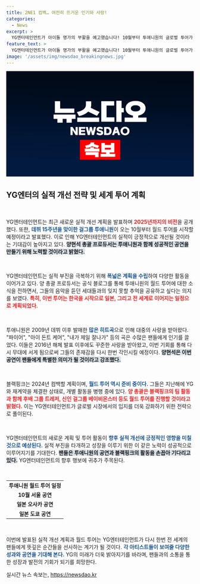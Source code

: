 ```yaml
---
title: 2NE1 컴백… 여전히 뜨거운 인기와 사랑!
categories:
  - News
excerpt: >
  YG엔터테인먼트가 아이돌 명가의 부활을 예고했습니다! 10월부터 투애니원의 글로벌 투어가 시작되고, 블랙핑크의 컴백과 월드 투어도 확정. YG의 실적 개선 전략이 주목받는 가운데, 팬들의 열띤 기대가 모아지고 있습니다.
feature_text: >
  YG엔터테인먼트가 아이돌 명가의 부활을 예고했습니다! 10월부터 투애니원의 글로벌 투어가 시작되고, 블랙핑크의 컴백과 월드 투어도 확정. YG의 실적 개선 전략이 주목받는 가운데, 팬들의 열띤 기대가 모아지고 있습니다.
image: '/assets/img/newsdao_breakingnews.jpg'
---
```


<p><img src="/assets/img/newsdao_breakingnews.jpg" alt="koreaapp 속보" /></p>

<h2 data-ke-size="size26">YG엔터의 실적 개선 전략 및 세계 투어 계획</h2>

<p data-ke-size="size16">&nbsp;</p>

<p>YG엔터테인먼트는 최근 새로운 실적 개선 계획을 발표하며 <b><span style="color: #ee2323;">2025년까지의 비전</span></b>을 공개했다. 또한, <b><span style="color: #1a5490;">데뷔 15주년을 맞이한 걸그룹 투애니원</span></b>이 오는 10월부터 월드 투어를 시작할 예정이라고 발표했다. 이로 인해 YG엔터테인먼트의 실적이 긍정적으로 개선될 것이라는 기대감이 높아지고 있다. <b><span style="background-color: #21538527;">양현석 총괄 프로듀서는 투애니원과 함께 성공적인 공연을 만들기 위해 노력할 것이라고 밝혔다.</span></b></p>

<p data-ke-size="size16">&nbsp;</p>

<p>YG엔터테인먼트는 실적 부진을 극복하기 위해 <b><span style="color: #1a5490;">폭넓은 계획을 수립</span></b>하여 다양한 활동을 이어가고 있다. 양 총괄 프로듀서는 공식 블로그를 통해 투애니원의 월드 투어에 대한 소식을 전하면서, 그들의 음악을 듣던 세대들과의 잊지 못할 추억을 공유하고 싶다는 의지를 보였다. <b><span style="color: #ee2323;">특히, 이번 투어는 한국을 시작으로 일본, 그리고 전 세계로 이어지는 일정으로 계획되었다.</span></b></p>

<p data-ke-size="size16">&nbsp;</p>

<p>투애니원은 2009년 데뷔 이후 발매한 <b><span style="color: #1a5490;">많은 히트곡</span></b>으로 인해 대중의 사랑을 받아왔다. "파이어", "아이 돈트 케어", "내가 제일 잘나가" 등의 곡은 수많은 팬들에게 인기를 끌었다. 이들은 2016년 해체 발표 이후에도 꾸준한 사랑을 받아왔고, 이번 기회를 통해 다시 무대에 서게 됨으로써 그들의 존재감을 다시 한번 각인시킬 예정이다. <b><span style="background-color: #21538527;">양현석은 이번 공연이 팬들에게 특별한 의미가 될 것이라고 강조했다.</span></b></p>

<p data-ke-size="size16">&nbsp;</p>

<p>블랙핑크는 2024년 컴백할 계획이며, <b><span style="color: #1a5490;">월드 투어 역시 준비 중이다.</span></b> 그들은 지난해에 YG와 재계약을 체결한 상태로, 개별 활동을 병행 중에 있다. <b><span style="color: #ee2323;">양 총괄은 블랙핑크의 팀 활동과 함께 후배 그룹 트레저, 신인 걸그룹 베이비몬스터 등도 월드 투어를 진행할 것이라고 밝혔다.</span></b> 이는 YG엔터테인먼트가 글로벌 시장에서의 입지를 더욱 강화하기 위한 전략으로 풀이된다.</p>

<p data-ke-size="size16">&nbsp;</p>

<p>YG엔터테인먼트의 새로운 계획 및 투어 활동이 <b><span style="color: #1a5490;">향후 실적 개선에 긍정적인 영향을 미칠 것으로 예상된다.</span></b> 실적 부진을 타개하고 성장을 이루기 위한 이 같은 노력이 성공적으로 이루어지기를 기대한다. <b><span style="background-color: #21538527;">팬들은 투애니원의 공연과 블랙핑크의 활동을 손꼽아 기다리고 있다.</span></b> YG엔터테인먼트의 향후 행보에 귀추가 주목된다.</p>

<p data-ke-size="size16">&nbsp;</p>

<table style="width: 100%; border-collapse: collapse;">
<tr>
    <td style="text-align: center; height: 17px;"><b>투애니원 월드 투어 일정</b></td>
</tr>
<tr>
    <td style="text-align: center; height: 17px;"><b>10월 서울 공연</b></td>
</tr>
<tr>
    <td style="text-align: center; height: 17px;"><b>일본 오사카 공연</b></td>
</tr>
<tr>
    <td style="text-align: center; height: 17px;"><b>일본 도쿄 공연</b></td>
</tr>
</table>

<p data-ke-size="size16">&nbsp;</p>

<p>이번에 발표된 실적 개선 계획과 월드 투어는 YG엔터테인먼트가 다시 한번 전 세계의 팬들에게 뜻깊은 순간들을 선사하는 계기가 될 것이다. <b><span style="color: #1a5490;">각 아티스트들이 보여줄 다양한 성과와 공연을 기대해 본다.</span></b> YG의 미래가 더욱 밝아지기를 바라며, 팬들과의 소통을 통한 성장과 발전의 기회가 되기를 희망한다.</p>
실시간 뉴스 속보는, <a href="https://newsdao.kr" rel="dofollow">https://newsdao.kr</a>



